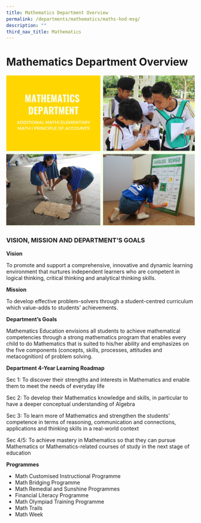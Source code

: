 ```yaml
---
title: Mathematics Department Overview
permalink: /departments/mathematics/maths-hod-msg/
description: ""
third_nav_title: Mathematics
---
```

# Mathematics Department Overview

![Mathematics Department Overview](/images/Departments/math-Overview.png)

### VISION, MISSION AND DEPARTMENT’S GOALS

**Vision**

To promote and support a comprehensive, innovative and dynamic learning environment that nurtures independent learners who are competent in logical thinking, critical thinking and analytical thinking skills.

**Mission**

To develop effective problem-solvers through a student-centred curriculum which value-adds to students’ achievements.

**Department’s Goals**

Mathematics Education envisions all students to achieve mathematical competencies through a strong mathematics program that enables every child to do Mathematics that is suited to his/her ability and emphasizes on the five components (concepts, skills, processes, attitudes and metacognition) of problem solving.

**Department 4-Year Learning Roadmap**

Sec 1:  To discover their strengths and interests in Mathematics and enable them to meet the needs of everyday life

Sec 2: To develop their Mathematics knowledge and skills, in particular to have a deeper conceptual understanding of Algebra

Sec 3: To learn more of Mathematics and strengthen the students’ competence in terms of reasoning, communication and connections, applications and thinking skills in a real-world context

Sec 4/5: To achieve mastery in Mathematics so that they can pursue Mathematics or Mathematics-related courses of study in the next stage of education

**Programmes**

* Math Customised Instructional Programme
* Math Bridging Programme
* Math Remedial and Sunshine Programmes
* Financial Literacy Programme
* Math Olympiad Training Programme
*  Math Trails
* Math Week
